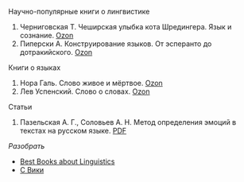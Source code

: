 Научно-популярные книги о лингвистике

1. Черниговская Т. Чеширская улыбка кота Шредингера. Язык и сознание. [Ozon](https://www.ozon.ru/context/detail/id/140140901/)
2. Пиперски А. Конструирование языков. От эсперанто до дотракийского. [Ozon](https://www.ozon.ru/context/detail/id/138433007/)

Книги о языках

1. Нора Галь. Слово живое и мёртвое. [Ozon](https://www.ozon.ru/context/detail/id/3365636/)
2. Лев Успенский. Слово о словах. [Ozon](https://www.ozon.ru/context/detail/id/4068000/)

Статьи

1. Пазельская А. Г., Соловьев А. Н. Метод определения эмоций в текстах на русском языке. [PDF](http://www.dialog-21.ru/digests/dialog2011/materials/ru/pdf/50.pdf)

_Разобрать_

- [Best Books about Linguistics](https://www.goodreads.com/list/show/796.Best_Books_about_Linguistics)
- [С Вики](https://ru.wikipedia.org/wiki/%D0%9B%D0%B8%D0%BD%D0%B3%D0%B2%D0%B8%D1%81%D1%82%D0%B8%D0%BA%D0%B0)
